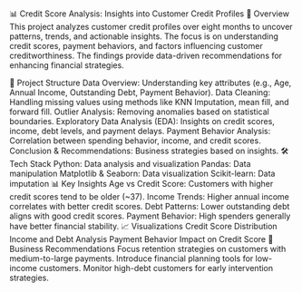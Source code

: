 📊 Credit Score Analysis: Insights into Customer Credit Profiles
📝 Overview
This project analyzes customer credit profiles over eight months to uncover patterns, trends, and actionable insights. The focus is on understanding credit scores, payment behaviors, and factors influencing customer creditworthiness. The findings provide data-driven recommendations for enhancing financial strategies.

📂 Project Structure
Data Overview: Understanding key attributes (e.g., Age, Annual Income, Outstanding Debt, Payment Behavior).
Data Cleaning: Handling missing values using methods like KNN Imputation, mean fill, and forward fill.
Outlier Analysis: Removing anomalies based on statistical boundaries.
Exploratory Data Analysis (EDA): Insights on credit scores, income, debt levels, and payment delays.
Payment Behavior Analysis: Correlation between spending behavior, income, and credit scores.
Conclusion & Recommendations: Business strategies based on insights.
🛠️ Tech Stack
Python: Data analysis and visualization
Pandas: Data manipulation
Matplotlib & Seaborn: Data visualization
Scikit-learn: Data imputation
📊 Key Insights
Age vs Credit Score: Customers with higher credit scores tend to be older (~37).
Income Trends: Higher annual income correlates with better credit scores.
Debt Patterns: Lower outstanding debt aligns with good credit scores.
Payment Behavior: High spenders generally have better financial stability.
📈 Visualizations
Credit Score Distribution
Income and Debt Analysis
Payment Behavior Impact on Credit Score
🎯 Business Recommendations
Focus retention strategies on customers with medium-to-large payments.
Introduce financial planning tools for low-income customers.
Monitor high-debt customers for early intervention strategies.
